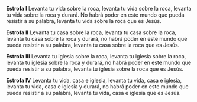 **Estrofa I**
Levanta tu vida sobre la roca, 
levanta tu vida sobre la roca, 
levanta tu vida sobre la roca
y durará. 
No habrá poder en este mundo 
que pueda resistir a su palabra,
levanta tu vida sobre la roca 
que es Jesús.

**Estrofa II**
Levanta tu casa sobre la roca, 
levanta tu casa sobre la roca, 
levanta tu casa sobre la roca 
y durará, 
no habrá poder en este mundo 
que pueda resistir a su palabra,
levanta tu casa sobre la roca 
que es Jesús.

**Estrofa III**
Levanta tu iglesia sobre la roca, 
levanta tu iglesia sobre la roca, 
levanta tu iglesia sobre la roca 
y durará, 
no habrá poder en este mundo 
que pueda resistir a su palabra,
levanta tu iglesia sobre la roca 
que es Jesús.

**Estrofa IV**
Levanta tu vida, casa e iglesia, 
levanta tu vida, casa e iglesia,
levanta tu vida, casa e iglesia 
y durará, 
no habrá poder en este mundo 
que pueda resistir a su palabra, 
levanta tu vida, casa e iglesia 
que es Jesús.
